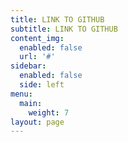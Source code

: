 ```yaml
---
title: LINK TO GITHUB
subtitle: LINK TO GITHUB
content_img:
  enabled: false
  url: '#'
sidebar:
  enabled: false
  side: left
menu:
  main:
    weight: 7
layout: page
---
```


